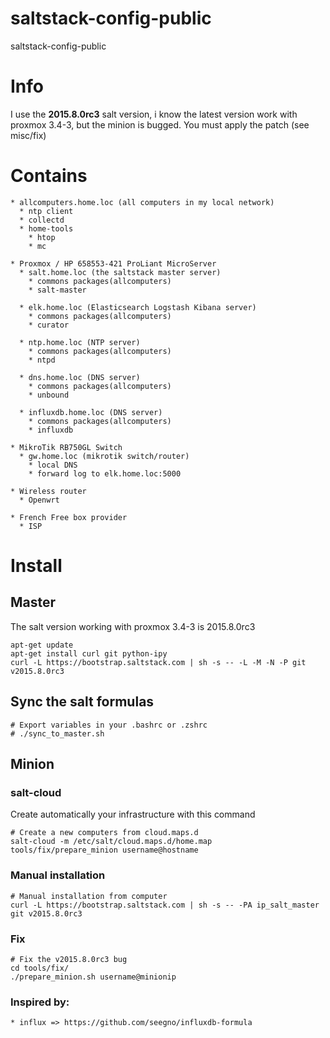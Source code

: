 # saltstack-config-public
saltstack-config-public

# Info

I use the **2015.8.0rc3** salt version, i know the latest version work with proxmox 3.4-3, 
but the minion is bugged. You must apply the patch (see misc/fix)

# Contains

    * allcomputers.home.loc (all computers in my local network)
      * ntp client
      * collectd
      * home-tools
        * htop
        * mc
 
    * Proxmox / HP 658553-421 ProLiant MicroServer
      * salt.home.loc (the saltstack master server)
        * commons packages(allcomputers)
        * salt-master
     
      * elk.home.loc (Elasticsearch Logstash Kibana server)
        * commons packages(allcomputers)
        * curator 
     
      * ntp.home.loc (NTP server)
        * commons packages(allcomputers)
        * ntpd
     
      * dns.home.loc (DNS server)
        * commons packages(allcomputers)
        * unbound

      * influxdb.home.loc (DNS server)
        * commons packages(allcomputers)
        * influxdb

    * MikroTik RB750GL Switch
      * gw.home.loc (mikrotik switch/router)
        * local DNS
        * forward log to elk.home.loc:5000 
 
    * Wireless router
      * Openwrt
 
    * French Free box provider
      * ISP
   
# Install

## Master  
    
The salt version working with proxmox 3.4-3 is 2015.8.0rc3
    
    apt-get update
    apt-get install curl git python-ipy
    curl -L https://bootstrap.saltstack.com | sh -s -- -L -M -N -P git v2015.8.0rc3

## Sync the salt formulas

    # Export variables in your .bashrc or .zshrc
    # ./sync_to_master.sh 

## Minion
    
### salt-cloud

Create automatically your infrastructure with this command 
    
    # Create a new computers from cloud.maps.d 
    salt-cloud -m /etc/salt/cloud.maps.d/home.map
    tools/fix/prepare_minion username@hostname

### Manual installation

    # Manual installation from computer
    curl -L https://bootstrap.saltstack.com | sh -s -- -PA ip_salt_master git v2015.8.0rc3
    
### Fix

    # Fix the v2015.8.0rc3 bug
    cd tools/fix/
    ./prepare_minion.sh username@minionip

### Inspired by:
    
    * influx => https://github.com/seegno/influxdb-formula